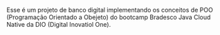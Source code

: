 Esse é um projeto de banco digital implementando os conceitos de POO (Programação Orientado a Obejeto) do bootcamp Bradesco Java Cloud Native da DIO (Digital Inovatiol One).
